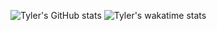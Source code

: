 ![Tyler's GitHub stats](https://github-readme-stats.vercel.app/api?username=a1re1&count_private=true&show_icons=true&theme=dracula)
![Tyler's wakatime stats](https://github-readme-stats.vercel.app/api/wakatime?username=a1re1)

<!---
a1re1/a1re1 is a ✨ special ✨ repository because its `README.md` (this file) appears on your GitHub profile.
You can click the Preview link to take a look at your changes.
--->
